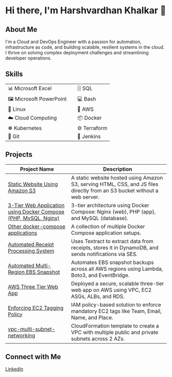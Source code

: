 # Hi there, I'm Harshvardhan Khalkar 👋

## About Me
I'm a Cloud and DevOps Engineer with a passion for automation, infrastructure as code, and building scalable, resilient systems in the cloud. I thrive on solving complex deployment challenges and streamlining developer operations.
<!--
## Skills
- 📊 Microsoft Excel
- 🖼️ Microsoft PowerPoint
- 🐧 Linux
- 💻 Bash
- 🗄️ SQL
- ☁️ Cloud Computing
- 🧰 AWS
- 📦 Docker
- ☸️ Kubernetes
- 🧪 Jenkins
- ⚙️ Terraform
- 🧬 Git
-->

## Skills
<table>
  <tr>
    <td>📊 Microsoft Excel&nbsp;&nbsp;&nbsp;&nbsp;&nbsp;&nbsp;&nbsp;</td>
    <td>🗄️ SQL</td>
  </tr>
  <tr>
    <td>🖼️ Microsoft PowerPoint&nbsp;&nbsp;&nbsp;&nbsp;</td>
    <td>💻 Bash</td>
  </tr>
  <tr>
    <td>🐧 Linux&nbsp;&nbsp;&nbsp;&nbsp;&nbsp;&nbsp;&nbsp;&nbsp;&nbsp;&nbsp;&nbsp;&nbsp;&nbsp;</td>
    <td>🧰 AWS</td>
  </tr>
  <tr>
    <td>☁️ Cloud Computing&nbsp;&nbsp;&nbsp;</td>
    <td>📦 Docker</td>
  </tr>
  <tr>
    <td>☸️ Kubernetes&nbsp;&nbsp;&nbsp;&nbsp;&nbsp;&nbsp;&nbsp;&nbsp;</td>
    <td>⚙️ Terraform</td>
  </tr>
  <tr>
    <td>🧬 Git&nbsp;&nbsp;&nbsp;&nbsp;&nbsp;&nbsp;&nbsp;&nbsp;&nbsp;&nbsp;&nbsp;&nbsp;&nbsp;&nbsp;&nbsp;&nbsp;&nbsp;</td>
    <td>🧪 Jenkins</td>
  </tr>
</table>



<!--
## Projects
- [Static Website Using Amazon S3](https://www.linkedin.com/posts/harshvardhan-khalkar-5b813531b_host-a-static-website-using-amazon-s3-amazon-activity-7340702265822883840-JffD?utm_source=share&utm_medium=member_desktop&rcm=ACoAAFD_1BwBFmvF-YjhdKe2_H9KMO0RvM6nY24): A static website hosted using Amazon S3, which serves HTML, CSS, and JavaScript files directly from an S3 bucket without the need for a web server. (will redirect to LinkedIn post)
- [3-Tier Web Application using Docker Compose (PHP, MySQL, Nginx)](https://github.com/harshkhalkar/project/tree/main/docker-compose/3%20Tier%20Application): A 3-tier web application architecture using Docker Compose, consisting of Nginx as the web server, PHP as the application layer, and MySQL as the database.
- [Other docker-compose applications](https://github.com/harshkhalkar/project/tree/main/docker-compose): All docker-compose application project.
- [Automated Receipt Processing System](https://github.com/harshkhalkar/project/tree/main/Automated-AWS-Receipt-Processing-System): Automates receipt processing by extracting data with Textract, storing it in DynamoDB, and sending notifications via SES.
- [Automated Multi-Region EBS Snapshot](): Automates EBS snapshot backups across all AWS regions using Lambda, Boto3, and EventBridge for secure, scheduled protection.
- [AWS Three Tier Web App](): Deployed a secure, scalable three-tier web app on AWS using VPC, EC2 ASGs, ALBs, and RDS, with layered subnet and security group design for isolation and high availability.
- [Enforcing EC2 Tagging Policy](): Implemented an IAM-based policy to enforce mandatory EC2 tags for cost tracking and accountability, ensuring every instance includes team, email, and purpose metadata.
- [vpc-multi-subnet-networking](): CloudFormation template to create a VPC with multiple public and private subnets across two Availability Zones, along with internet access for public subnets.
-->



## Projects

| Project Name | Description |
|--------------|-------------|
| [Static Website Using Amazon S3](https://www.linkedin.com/posts/harshvardhan-khalkar-5b813531b_host-a-static-website-using-amazon-s3-amazon-activity-7340702265822883840-JffD?utm_source=share&utm_medium=member_desktop&rcm=ACoAAFD_1BwBFmvF-YjhdKe2_H9KMO0RvM6nY24) | A static website hosted using Amazon S3, serving HTML, CSS, and JS files directly from an S3 bucket without a web server. |
| [3-Tier Web Application using Docker Compose (PHP, MySQL, Nginx)](https://github.com/harshkhalkar/project/tree/main/docker-compose/3%20Tier%20Application) | 3-tier architecture using Docker Compose: Nginx (web), PHP (app), and MySQL (database). |
| [Other docker-compose applications](https://github.com/harshkhalkar/project/tree/main/docker-compose) | A collection of multiple Docker Compose application setups. |
| [Automated Receipt Processing System](https://github.com/harshkhalkar/project/tree/main/Automated-AWS-Receipt-Processing-System) | Uses Textract to extract data from receipts, stores it in DynamoDB, and sends notifications via SES. |
| [Automated Multi-Region EBS Snapshot]() | Automates EBS snapshot backups across all AWS regions using Lambda, Boto3, and EventBridge. |
| [AWS Three Tier Web App]() | Deployed a secure, scalable three-tier web app on AWS using VPC, EC2 ASGs, ALBs, and RDS. |
| [Enforcing EC2 Tagging Policy]() | IAM policy-based solution to enforce mandatory EC2 tags like Team, Email, Name, and Place. |
| [vpc-multi-subnet-networking]() | CloudFormation template to create a VPC with multiple public and private subnets across 2 AZs. |


## Connect with Me
[LinkedIn](https://www.linkedin.com/in/harshvardhan-khalkar-5b813531b)
